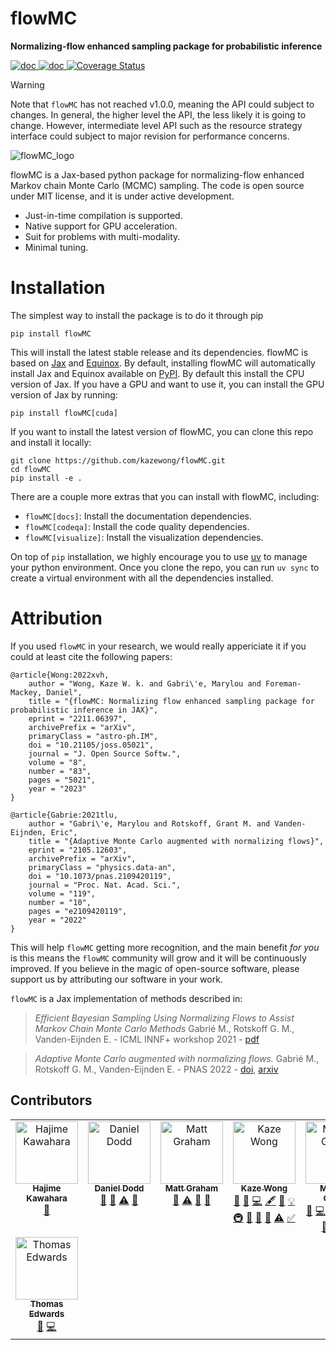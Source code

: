 # flowMC

**Normalizing-flow enhanced sampling package for probabilistic inference**

<a href="https://flowmc.readthedocs.io/en/main/">
<img src="https://readthedocs.org/projects/flowmc/badge/?version=main&style=flat-square" alt="doc"/>
</a>
<a href="https://github.com/kazewong/flowMC/blob/Packaging/LICENSE">
<img src="https://img.shields.io/badge/License-MIT-blue?style=flat-square" alt="doc"/>
</a>
<a href='https://coveralls.io/github/kazewong/flowMC?branch=main'><img src='https://img.shields.io/coverallsCoverage/github/kazewong/flowMC?style=flat-square' alt='Coverage Status' /></a>

> [!WARNING]
> Note that `flowMC` has not reached v1.0.0, meaning the API could subject to changes. In general, the higher level the API, the less likely it is going to change. However, intermediate level API such as the resource strategy interface could subject to major revision for performance concerns.

![flowMC_logo](./docs/logo_0810.png)

flowMC is a Jax-based python package for normalizing-flow enhanced Markov chain Monte Carlo (MCMC) sampling.
The code is open source under MIT license, and it is under active development.

- Just-in-time compilation is supported.
- Native support for GPU acceleration.
- Suit for problems with multi-modality.
- Minimal tuning.

# Installation 

The simplest way to install the package is to do it through pip

```
pip install flowMC
```

This will install the latest stable release and its dependencies.
flowMC is based on [Jax](https://github.com/google/jax) and [Equinox](https://github.com/patrick-kidger/equinox).
By default, installing flowMC will automatically install Jax and Equinox available on [PyPI](https://pypi.org).
By default this install the CPU version of Jax. If you have a GPU and want to use it, you can install the GPU version of Jax by running:

```
pip install flowMC[cuda]
```

If you want to install the latest version of flowMC, you can clone this repo and install it locally:

```
git clone https://github.com/kazewong/flowMC.git
cd flowMC
pip install -e .
```

There are a couple more extras that you can install with flowMC, including:
- `flowMC[docs]`: Install the documentation dependencies.
- `flowMC[codeqa]`: Install the code quality dependencies.
- `flowMC[visualize]`: Install the visualization dependencies.

On top of `pip` installation, we highly encourage you to use [uv](https://docs.astral.sh/uv/) to manage your python environment. Once you clone the repo, you can run `uv sync` to create a virtual environment with all the dependencies installed.
# Attribution

If you used `flowMC` in your research, we would really appericiate it if you could at least cite the following papers:

```
@article{Wong:2022xvh,
    author = "Wong, Kaze W. k. and Gabri\'e, Marylou and Foreman-Mackey, Daniel",
    title = "{flowMC: Normalizing flow enhanced sampling package for probabilistic inference in JAX}",
    eprint = "2211.06397",
    archivePrefix = "arXiv",
    primaryClass = "astro-ph.IM",
    doi = "10.21105/joss.05021",
    journal = "J. Open Source Softw.",
    volume = "8",
    number = "83",
    pages = "5021",
    year = "2023"
}

@article{Gabrie:2021tlu,
    author = "Gabri\'e, Marylou and Rotskoff, Grant M. and Vanden-Eijnden, Eric",
    title = "{Adaptive Monte Carlo augmented with normalizing flows}",
    eprint = "2105.12603",
    archivePrefix = "arXiv",
    primaryClass = "physics.data-an",
    doi = "10.1073/pnas.2109420119",
    journal = "Proc. Nat. Acad. Sci.",
    volume = "119",
    number = "10",
    pages = "e2109420119",
    year = "2022"
}
```

This will help `flowMC` getting more recognition, and the main benefit *for you* is this means the `flowMC` community will grow and it will be continuously improved. If you believe in the magic of open-source software, please support us by attributing our software in your work.


`flowMC` is a Jax implementation of methods described in: 
> *Efficient Bayesian Sampling Using Normalizing Flows to Assist Markov Chain Monte Carlo Methods* Gabrié M., Rotskoff G. M., Vanden-Eijnden E. - ICML INNF+ workshop 2021 - [pdf](https://openreview.net/pdf?id=mvtooHbjOwx)

> *Adaptive Monte Carlo augmented with normalizing flows.*
Gabrié M., Rotskoff G. M., Vanden-Eijnden E. - PNAS 2022 - [doi](https://www.pnas.org/doi/10.1073/pnas.2109420119), [arxiv](https://arxiv.org/abs/2105.12603)

## Contributors

<!-- ALL-CONTRIBUTORS-LIST:START - Do not remove or modify this section -->
<!-- prettier-ignore-start -->
<!-- markdownlint-disable -->
<table>
  <tbody>
    <tr>
      <td align="center" valign="top" width="14.28%"><a href="http://secondearths.sakura.ne.jp/en/index.html"><img src="https://avatars.githubusercontent.com/u/15956904?v=4?s=100" width="100px;" alt="Hajime Kawahara"/><br /><sub><b>Hajime Kawahara</b></sub></a><br /><a href="https://github.com/kazewong/flowMC/issues?q=author%3AHajimeKawahara" title="Bug reports">🐛</a></td>
      <td align="center" valign="top" width="14.28%"><a href="https://github.com/daniel-dodd"><img src="https://avatars.githubusercontent.com/u/68821880?v=4?s=100" width="100px;" alt="Daniel Dodd"/><br /><sub><b>Daniel Dodd</b></sub></a><br /><a href="https://github.com/kazewong/flowMC/commits?author=daniel-dodd" title="Documentation">📖</a> <a href="https://github.com/kazewong/flowMC/pulls?q=is%3Apr+reviewed-by%3Adaniel-dodd" title="Reviewed Pull Requests">👀</a> <a href="https://github.com/kazewong/flowMC/commits?author=daniel-dodd" title="Tests">⚠️</a> <a href="https://github.com/kazewong/flowMC/issues?q=author%3Adaniel-dodd" title="Bug reports">🐛</a></td>
      <td align="center" valign="top" width="14.28%"><a href="http://matt-graham.github.io"><img src="https://avatars.githubusercontent.com/u/6746980?v=4?s=100" width="100px;" alt="Matt Graham"/><br /><sub><b>Matt Graham</b></sub></a><br /><a href="https://github.com/kazewong/flowMC/issues?q=author%3Amatt-graham" title="Bug reports">🐛</a> <a href="https://github.com/kazewong/flowMC/commits?author=matt-graham" title="Tests">⚠️</a> <a href="https://github.com/kazewong/flowMC/pulls?q=is%3Apr+reviewed-by%3Amatt-graham" title="Reviewed Pull Requests">👀</a> <a href="https://github.com/kazewong/flowMC/commits?author=matt-graham" title="Documentation">📖</a></td>
      <td align="center" valign="top" width="14.28%"><a href="https://www.kaze-wong.com/"><img src="https://avatars.githubusercontent.com/u/8803931?v=4?s=100" width="100px;" alt="Kaze Wong"/><br /><sub><b>Kaze Wong</b></sub></a><br /><a href="https://github.com/kazewong/flowMC/issues?q=author%3Akazewong" title="Bug reports">🐛</a> <a href="#blog-kazewong" title="Blogposts">📝</a> <a href="https://github.com/kazewong/flowMC/commits?author=kazewong" title="Code">💻</a> <a href="#content-kazewong" title="Content">🖋</a> <a href="https://github.com/kazewong/flowMC/commits?author=kazewong" title="Documentation">📖</a> <a href="#example-kazewong" title="Examples">💡</a> <a href="#infra-kazewong" title="Infrastructure (Hosting, Build-Tools, etc)">🚇</a> <a href="#maintenance-kazewong" title="Maintenance">🚧</a> <a href="#research-kazewong" title="Research">🔬</a> <a href="https://github.com/kazewong/flowMC/pulls?q=is%3Apr+reviewed-by%3Akazewong" title="Reviewed Pull Requests">👀</a> <a href="https://github.com/kazewong/flowMC/commits?author=kazewong" title="Tests">⚠️</a> <a href="#tutorial-kazewong" title="Tutorials">✅</a></td>
      <td align="center" valign="top" width="14.28%"><a href="https://marylou-gabrie.github.io/"><img src="https://avatars.githubusercontent.com/u/11092071?v=4?s=100" width="100px;" alt="Marylou Gabrié"/><br /><sub><b>Marylou Gabrié</b></sub></a><br /><a href="https://github.com/kazewong/flowMC/issues?q=author%3Amarylou-gabrie" title="Bug reports">🐛</a> <a href="https://github.com/kazewong/flowMC/commits?author=marylou-gabrie" title="Code">💻</a> <a href="#content-marylou-gabrie" title="Content">🖋</a> <a href="https://github.com/kazewong/flowMC/commits?author=marylou-gabrie" title="Documentation">📖</a> <a href="#example-marylou-gabrie" title="Examples">💡</a> <a href="#maintenance-marylou-gabrie" title="Maintenance">🚧</a> <a href="#research-marylou-gabrie" title="Research">🔬</a> <a href="https://github.com/kazewong/flowMC/commits?author=marylou-gabrie" title="Tests">⚠️</a> <a href="#tutorial-marylou-gabrie" title="Tutorials">✅</a></td>
      <td align="center" valign="top" width="14.28%"><a href="https://github.com/Qazalbash"><img src="https://avatars.githubusercontent.com/u/62182585?v=4?s=100" width="100px;" alt="Meesum Qazalbash"/><br /><sub><b>Meesum Qazalbash</b></sub></a><br /><a href="https://github.com/kazewong/flowMC/commits?author=Qazalbash" title="Code">💻</a> <a href="#maintenance-Qazalbash" title="Maintenance">🚧</a></td>
      <td align="center" valign="top" width="14.28%"><a href="https://github.com/thomasckng"><img src="https://avatars.githubusercontent.com/u/97585527?v=4?s=100" width="100px;" alt="Thomas Ng"/><br /><sub><b>Thomas Ng</b></sub></a><br /><a href="https://github.com/kazewong/flowMC/commits?author=thomasckng" title="Code">💻</a> <a href="#maintenance-thomasckng" title="Maintenance">🚧</a></td>
    </tr>
    <tr>
      <td align="center" valign="top" width="14.28%"><a href="https://github.com/tedwards2412"><img src="https://avatars.githubusercontent.com/u/6105841?v=4?s=100" width="100px;" alt="Thomas Edwards"/><br /><sub><b>Thomas Edwards</b></sub></a><br /><a href="https://github.com/kazewong/flowMC/issues?q=author%3Atedwards2412" title="Bug reports">🐛</a> <a href="https://github.com/kazewong/flowMC/commits?author=tedwards2412" title="Code">💻</a></td>
    </tr>
  </tbody>
</table>

<!-- markdownlint-restore -->
<!-- prettier-ignore-end -->

<!-- ALL-CONTRIBUTORS-LIST:END -->

 
